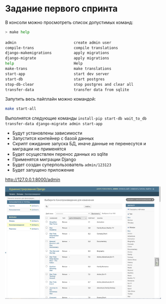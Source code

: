 # Задание первого спринта

В консоли можно просмотреть список допустимых команд:

```bash
> make help

admin                          create admin user
compile-trans                  compile translations
django-makemigrations          apply migrations
django-migrate                 apply migrations
help                           Help
make-trans                     make translations
start-app                      start dev server
start-db                       start postgres
stop-db-clear                  stop postgres and clear all
transfer-data                  transfer data from sqlite

```

Запутить весь пайплайн можно командой:

```bash
make start-all
```

Выполнятся следующие команды `install-pip start-db wait_to_db transfer-data django-migrate admin start-app`

- Будут установлены зависимости
- Запустится контейнер с базой данных
- Скрипт ожидание запуска БД, иначе данные не перенесутся и миграции не применятся
- Будет осуществлен перенос данных из sqlite
- Применятся миграции Django
- Будет создан суперпользователь `admin/123123`
- Будет запущено приложение

http://127.0.0.1:8000/admin

![admin-panel.png](images/admin-panel.png)
